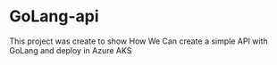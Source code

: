 # GoLang-api
This project was create to show How We Can create a simple API with GoLang and deploy in Azure AKS
